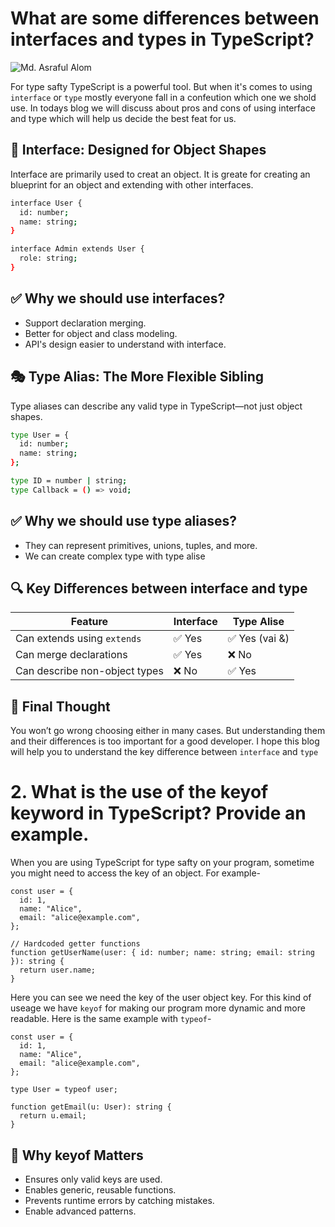 # What are some differences between interfaces and types in TypeScript?


![Md. Asraful Alom]()


For type safty TypeScript is a powerful tool. But when it's comes to using ```interface``` or ```type``` mostly everyone fall in a confeution which one we shold use. In todays blog we will discuss about pros and cons of using interface and type which will help us decide the best feat for us.

## 👥 Interface: Designed for Object Shapes
Interface are primarily used to creat an object. It is greate for creating an blueprint for an object and extending with other interfaces.


```sh
interface User {
  id: number;
  name: string;
}

interface Admin extends User {
  role: string;
}
```

## ✅ Why  we should use interfaces?

- Support declaration merging.
- Better for object and class modeling.
- API's design easier to understand with interface.

## 🎭 Type Alias: The More Flexible Sibling
Type aliases can describe any valid type in TypeScript—not just object shapes.

``` sh
type User = {
  id: number;
  name: string;
};

type ID = number | string;
type Callback = () => void;
```

## ✅ Why  we should use type aliases?

- They can represent primitives, unions, tuples, and more.
- We can create complex type with type alise


## 🔍 Key Differences between interface and type

Feature | Interface | Type Alise
| ------ | ------ | ------ |
Can extends using ```extends``` | 	✅ Yes |		✅ Yes (vai &)
Can merge declarations | ✅ Yes |	❌ No
Can describe non-object types | ❌ No | ✅ Yes 

## 🚀 Final Thought
You won’t go wrong choosing either in many cases. But understanding them and their differences is too important for a good developer. I hope this blog will help you to understand the key difference between ```interface``` and ```type```






# 2. What is the use of the keyof keyword in TypeScript? Provide an example.
When you are using TypeScript for type safty on your program, sometime you might need to access the key of an object. For example- 
```
const user = {
  id: 1,
  name: "Alice",
  email: "alice@example.com",
};

// Hardcoded getter functions
function getUserName(user: { id: number; name: string; email: string }): string {
  return user.name;
}

```
Here you can see we need the key of the user object key. For this kind of useage we have ```keyof``` for making our program more dynamic and more readable. Here is the same example with ```typeof```-

```
const user = {
  id: 1,
  name: "Alice",
  email: "alice@example.com",
};

type User = typeof user;

function getEmail(u: User): string {
  return u.email;
}
```



## 🚀 Why keyof Matters
- Ensures only valid keys are used.
- Enables generic, reusable functions.
- Prevents runtime errors by catching mistakes.
- Enable advanced patterns.

